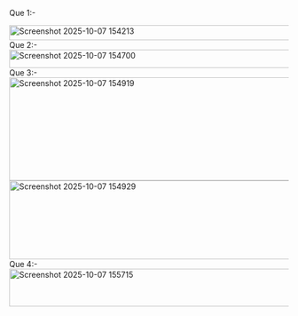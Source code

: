 Que 1:- 

<img width="706" height="27" alt="Screenshot 2025-10-07 154213" src="https://github.com/user-attachments/assets/4a602c2f-e891-4f84-a700-42e97fdd3156" />
Que 2:-


<img width="816" height="33" alt="Screenshot 2025-10-07 154700" src="https://github.com/user-attachments/assets/24c1b8b4-a977-4680-877f-144a91a90115" />
Que 3:- 


<img width="534" height="186" alt="Screenshot 2025-10-07 154919" src="https://github.com/user-attachments/assets/479cd227-09e5-41ba-8578-0822cbe4d46c" />
<img width="532" height="142" alt="Screenshot 2025-10-07 154929" src="https://github.com/user-attachments/assets/ee9bd086-5e4f-4cdb-b580-496dfcb3df0f" />
Que 4:- 


<img width="903" height="68" alt="Screenshot 2025-10-07 155715" src="https://github.com/user-attachments/assets/407968f1-c2cc-45c4-9dbe-5a8bc6f39cba" />




